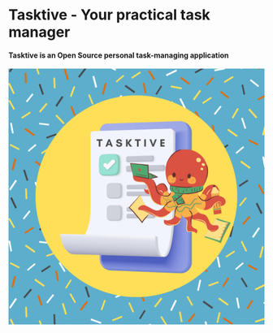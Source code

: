 # Tasktive - Your practical task manager
#### Tasktive is an Open Source personal task-managing application
![Tasktive - practical task manager application](./Assets/Tasktive-application.png)

